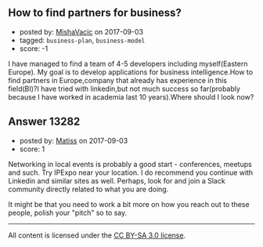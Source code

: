 ## How to find partners for business?

- posted by: [MishaVacic](https://stackexchange.com/users/10890745/mishavacic) on 2017-09-03
- tagged: `business-plan`, `business-model`
- score: -1

<p>I have managed to find a team of 4-5 developers including myself(Eastern Europe). My goal is to develop applications for business intelligence.How to find partners in Europe,company that already has experience in this field(BI)?I have tried with linkedin,but not much success so far(probably because I have worked in academia last 10 years).Where should I look now?</p>



## Answer 13282

- posted by: [Matiss](https://stackexchange.com/users/1819512/matiss) on 2017-09-03
- score: 1

<p>Networking in local events is probably a good start - conferences, meetups and such. Try IPExpo near your location. I do recommend you continue with Linkedin and similar sites as well. Perhaps, look for and join a Slack community directly related to what you are doing.</p>

<p>It might be that you need to work a bit more on how you reach out to these people, polish your "pitch" so to say.</p>




---

All content is licensed under the [CC BY-SA 3.0 license](https://creativecommons.org/licenses/by-sa/3.0/).
